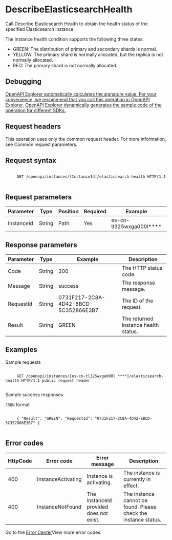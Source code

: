 # DescribeElasticsearchHealth

Call Describe Elasticsearch Health to obtain the health status of the specified Elasticsearch instance.

The instance health condition supports the following three states:

-   GREEN: The distribution of primary and secondary shards is normal.
-   YELLOW: The primary shard is normally allocated, but the replica is not normally allocated.
-   RED: The primary shard is not normally allocated.

## Debugging

[OpenAPI Explorer automatically calculates the signature value. For your convenience, we recommend that you call this operation in OpenAPI Explorer. OpenAPI Explorer dynamically generates the sample code of the operation for different SDKs.](https://api.aliyun.com/#product=elasticsearch&api=DescribeElasticsearchHealth&type=ROA&version=2017-06-13)

## Request headers

This operation uses only the common request header. For more information, see Common request parameters.

## Request syntax

```

     GET /openapi/instances/[InstanceId]/elasticsearch-health HTTP/1.1 
   
```

## Request parameters

|Parameter|Type|Position|Required|Example|Description|
|---------|----|--------|--------|-------|-----------|
|InstanceId|String|Path|Yes|es-cn-tl325wxga000l\*\*\*\*|The ID of the request. |

## Response parameters

|Parameter|Type|Example|Description|
|---------|----|-------|-----------|
|Code|String|200|The HTTP status code. |
|Message|String|success|The response message. |
|RequestId|String|0731F217-2C8A-4D42-8BCD-5C352866E3B7|The ID of the request. |
|Result|String|GREEN|The returned instance health status. |

## Examples

Sample requests

```

     GET /openapi/instances/[es-cn-tl325wxga000l ****]/elasticsearch-health HTTP/1.1 public request header 
   
```

Sample success responses

`JSON` format

```

     { "Result": "GREEN", "RequestId": "0731F217-2C8A-4D42-8BCD-5C352866E3B7" } 
   
```

## Error codes

|HttpCode|Error code|Error message|Description|
|--------|----------|-------------|-----------|
|400|InstanceActivating|Instance is activating.|The instance is currently in effect.|
|400|InstanceNotFound|The instanceId provided does not exist.|The instance cannot be found. Please check the instance status.|

Go to the [Error Center](https://error-center.alibabacloud.com/status/product/elasticsearch)View more error codes.

